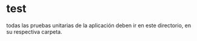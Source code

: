 # __test__

todas las pruebas unitarias de la aplicación deben ir en este directorio, en su respectiva carpeta.
